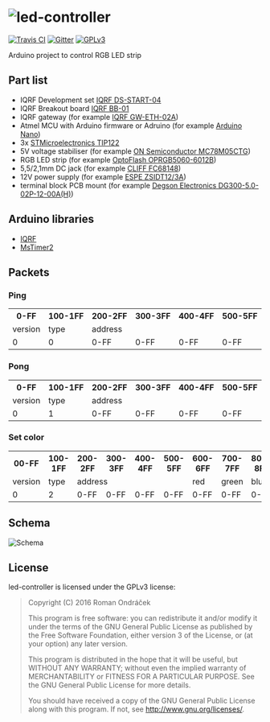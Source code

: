 # ![led-controller](https://raw.githubusercontent.com/Roman3349/led-controller/master/artwork/logo.png)

[![Travis CI](https://img.shields.io/travis/Roman3349/led-controller.svg?style=flat-square)](https://travis-ci.org/Roman3349/led-controller)
[![Gitter](https://img.shields.io/gitter/room/Roman3349/led-controller.svg?style=flat-square)](https://gitter.im/Roman3349/led-controller)
[![GPLv3](http://img.shields.io/badge/license-GPLv3-blue.svg?style=flat-square)](LICENSE)

Arduino project to control RGB LED strip

## Part list
 - IQRF Development set [IQRF DS-START-04](http://eshop.iqrf.org/products/detail/DS-START-04)
 - IQRF Breakout board [IQRF BB-01](http://eshop.iqrf.org/products/detail/IQRF-BB-01)
 - IQRF gateway (for example [IQRF GW-ETH-02A](http://eshop.iqrf.org/products/detail/GW-ETH-02A%2872D%29))
 - Atmel MCU with Arduino firmware or Adruino (for example [Arduino Nano](http://www.tme.eu/en/details/a000005/arduino-development-kits/arduino/arduino-nano/))
 - 3x [STMicroelectronics TIP122](http://www.tme.eu/en/details/tip122/npn-tht-darlington-transistors/st-microelectronics/)
 - 5V voltage stabiliser (for example [ON Semiconductor MC78M05CTG](http://www.tme.eu/en/details/mc78m05ctg/unregulated-voltage-regulators/on-semiconductor/))
 - RGB LED strip (for example [OptoFlash OPRGB5060-6012B](http://www.tme.eu/en/details/oprgb5060-6012b/light-sources-led-ribbon/optoflash/))
 - 5,5/2,1mm DC jack (for example [CLIFF FC68148](http://www.tme.eu/en/details/fc68148/dc-power-connectors/cliff/))
 - 12V power supply (for example [ESPE ZSIDT12/3A](http://www.tme.eu/en/details/zsidt12_3a/mains-power-supplies/espe/))
 - terminal block PCB mount (for example [Degson Electronics DG300-5.0-02P-12-00A(H)](http://www.tme.eu/en/details/dg300-5.0-2p12/terminal-blocks-pcb-mount/degson-electronics/dg300-50-02p-12-00ah/))

## Arduino libraries

 * [IQRF](https://github.com/ITManie/IQRF_library)
 * [MsTimer2](https://github.com/PaulStoffregen/MsTimer2)

## Packets

### Ping
<table>
<tr>
<th>0-FF</th>
<th>100-1FF</th>
<th>200-2FF</th>
<th>300-3FF</th>
<th>400-4FF</th>
<th>500-5FF</th>
</tr>
<tr>
<td>version</td>
<td>type</td>
<td colspan="4">address</td>
</tr>
<tr>
<td>0</td>
<td>0</td>
<td>0-FF</td>
<td>0-FF</td>
<td>0-FF</td>
<td>0-FF</td>
</tr>
</table>

### Pong
<table>
<tr>
<th>0-FF</th>
<th>100-1FF</th>
<th>200-2FF</th>
<th>300-3FF</th>
<th>400-4FF</th>
<th>500-5FF</th>
</tr>
<tr>
<td>version</td>
<td>type</td>
<td colspan="4">address</td>
</tr>
<tr>
<td>0</td>
<td>1</td>
<td>0-FF</td>
<td>0-FF</td>
<td>0-FF</td>
<td>0-FF</td>
</tr>
</table>

### Set color
<table>
<tr>
<th>00-FF</th>
<th>100-1FF</th>
<th>200-2FF</th>
<th>300-3FF</th>
<th>400-4FF</th>
<th>500-5FF</th>
<th>600-6FF</th>
<th>700-7FF</th>
<th>800-8FF</th>
<th>900-9FF</th>
</tr>
<tr>
<td>version</td>
<td>type</td>
<td colspan="4">address</td>
<td>red</td>
<td>green</td>
<td>blue</td>
<td>alpha</td>
</tr>
<tr>
<td>0</td>
<td>2</td>
<td>0-FF</td>
<td>0-FF</td>
<td>0-FF</td>
<td>0-FF</td>
<td>0-FF</td>
<td>0-FF</td>
<td>0-FF</td>
<td>0-1</td>
</tr>
</table>

## Schema
![Schema](https://raw.githubusercontent.com/Roman3349/led-controller/master/eagle/prototype/schema.png)

## License
led-controller is licensed under the GPLv3 license:

 > Copyright (C) 2016 Roman Ondráček
 >
 > This program is free software: you can redistribute it and/or modify
 > it under the terms of the GNU General Public License as published by
 > the Free Software Foundation, either version 3 of the License, or
 > (at your option) any later version.
 >
 > This program is distributed in the hope that it will be useful,
 > but WITHOUT ANY WARRANTY; without even the implied warranty of
 > MERCHANTABILITY or FITNESS FOR A PARTICULAR PURPOSE.  See the
 > GNU General Public License for more details.
 >
 > You should have received a copy of the GNU General Public License
 > along with this program.  If not, see <http://www.gnu.org/licenses/>.
